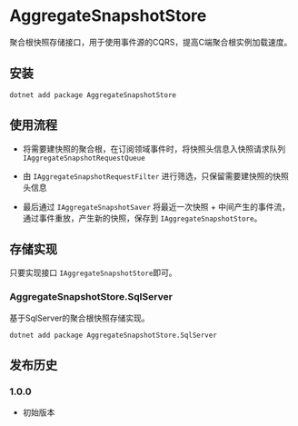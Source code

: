 # AggregateSnapshotStore
聚合根快照存储接口，用于使用事件源的CQRS，提高C端聚合根实例加载速度。

## 安装

```
dotnet add package AggregateSnapshotStore
```

## 使用流程

- 将需要建快照的聚合根，在订阅领域事件时，将快照头信息入快照请求队列 `IAggregateSnapshotRequestQueue`

- 由 `IAggregateSnapshotRequestFilter` 进行筛选，只保留需要建快照的快照头信息

- 最后通过 `IAggregateSnapshotSaver` 将最近一次快照 + 中间产生的事件流，通过事件重放，产生新的快照，保存到 `IAggregateSnapshotStore`。

## 存储实现

只要实现接口 `IAggregateSnapshotStore`即可。

### AggregateSnapshotStore.SqlServer
基于SqlServer的聚合根快照存储实现。

```
dotnet add package AggregateSnapshotStore.SqlServer
```

## 发布历史

### 1.0.0
- 初始版本